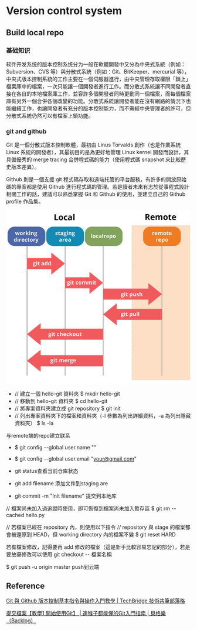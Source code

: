 # Version control system
## Build local repo
### 基础知识
软件开发系统的版本控制系统分为一般在軟體開發中又分為中央式系統（例如：Subversion、CVS 等）與分散式系統（例如：Git、BitKeeper、mercurial 等），中央式版本控制系統的工作主要在一個伺服器進行，由中央管理存取權限「鎖上」檔案庫中的檔案，一次只能讓一個開發者進行工作。而分散式系統讓不同開發者直接在各自的本地檔案庫工作，並容許多個開發者同時更動同一個檔案，而每個檔案庫有另外一個合併各個改變的功能。分散式系統讓開發者能在沒有網路的情況下也能繼續工作，也讓開發者有充分的版本控制能力，而不需經中央管理者的許可，但分散式系統仍然可以有檔案上鎖功能。

### git and github

Git 是一個分散式版本控制軟體，最初由 Linus Torvalds 創作（也是作業系統 Linux 系統的開發者），其最初目的是為更好地管理 Linux kernel 開發而設計，其具備優秀的 merge tracing 合併程式碼的能力（使用程式碼 snapshot 來比較歷史版本差異）。

Github 則是一個支援 git 程式碼存取和遠端托管的平台服務，有許多的開放原始碼的專案都是使用 Github 進行程式碼的管理。若是讀者未來有志於從事程式設計相關工作的話，建議可以熟悉掌握 Git 和 Github 的使用，並建立自己的 Github profile 作品集。

![alt text](https://github.com/K7epifanio/K7epifanio.github.io/blob/master/git-workflow.png)





* // 建立一個 hello-git 資料夾
$ mkdir hello-git
* // 移動到 hello-git 資料夾
$ cd hello-git
* // 將專案資料夾建立成 git repository
$ git init
* // 列出專案資料夾下的檔案和資料夾（-l 參數為列出詳細資料，-a 為列出隱藏資料夾）
$ ls -la

与remote端的repo建立联系
* $ git config --global user.name "<Your Name>"
* $ git config --global user.email "<your@gmail.com>"

* git status查看当前仓库状态
* git add filename 添加文件到staging are
* git commit -m "Init filename" 提交到本地库

// 檔案尚未加入過追蹤時使用，即可恢復到檔案尚未加入暫存區
$ git rm --cached hello.py

// 若檔案已經在 repository 內，則使用以下指令
// repository 與 stage 的檔案都會被還原到 HEAD，但 working directory 內的檔案不變
$ git reset HARD

若有檔案修改，記得要再 add 修改的檔案（這是新手比較容易忘記的部分），若是要放棄修改可以使用 git checkout -- 檔案名稱


$ git push -u origin master push到云端
























## Reference
[Git 與 Github 版本控制基本指令與操作入門教學 \| TechBridge 技術共筆部落格](https://blog.techbridge.cc/2018/01/17/learning-programming-and-coding-with-python-git-and-github-tutorial/)

[提交檔案【教學1 開始使用Git】 \| 連猴子都能懂的Git入門指南 | 貝格樂（Backlog）](https://backlog.com/git-tutorial/tw/intro/intro2_4.html)
